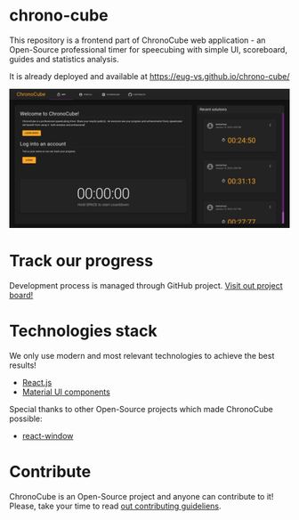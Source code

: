 # chrono-cube
This repository is a frontend part of ChronoCube web application - an Open-Source
professional timer for speecubing with simple UI, scoreboard, guides and statistics analysis.

It is already deployed and available at https://eug-vs.github.io/chrono-cube/

![screenshot](/docs/screenshots/app.png)

# Track our progress
Development process is managed through GitHub project.
[Visit out project board!](https://github.com/users/Eug-VS/projects/3)

# Technologies stack
 We only use modern and most relevant technologies to achieve the best results! 
- [React.js](https://reactjs.org/)
- [Material UI components](https://material-ui.com/)

 Special thanks to other Open-Source projects which made ChronoCube possible: 
- [react-window](https://github.com/bvaughn/react-window)

# Contribute
ChronoCube is an Open-Source project and anyone can contribute to it!
Please, take your time to read [out contributing guideliens](/CONTRIBUTING.md).
